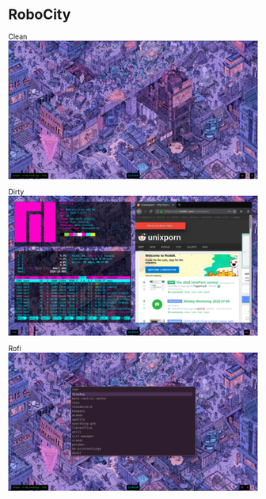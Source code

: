 # RoboCity

Clean
![alt text](https://github.com/crayarc/RoboCity/blob/master/clean.png)

Dirty
![alt text](https://github.com/crayarc/RoboCity/blob/master/dirty.png)

Rofi
![alt text](https://raw.githubusercontent.com/crayarc/RoboCity/master/rofi.png)
